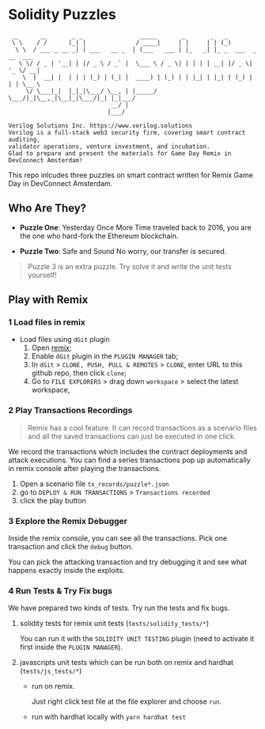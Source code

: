 # Solidity Puzzles

```
 __      __       _ _                _____       _       _   _                 
 \ \    / /      (_| |              / ____|     | |     | | (_)                
  \ \  / ___ _ __ _| | ___   __ _  | (___   ___ | |_   _| |_ _  ___  _ __  ___ 
   \ \/ / _ | '__| | |/ _ \ / _` |  \___ \ / _ \| | | | | __| |/ _ \| '_ \/ __|
    \  |  __| |  | | | (_) | (_| |  ____) | (_) | | |_| | |_| | (_) | | | \__ \
     \/ \___|_|  |_|_|\___/ \__, | |_____/ \___/|_|\__,_|\__|_|\___/|_| |_|___/
                             __/ |                                             
                            |___/                                              
                                               
Verilog Solutions Inc. https://www.verilog.solutions
Verilog is a full-stack web3 security firm, covering smart contract auditing, 
validator operations, venture investment, and incubation.
Glad to prepare and present the materials for Game Day Remix in DevConnect Amsterdam!
```

This repo inlcudes three puzzles on smart contract written for Remix Game Day in DevConnect Amsterdam.

## Who Are They?

- **Puzzle One**: Yesterday Once More
	Time traveled back to 2016, you are the one who hard-fork the Ethereum blockchain.

- **Puzzle Two**: Safe and Sound
	No worry, our transfer is secured.

> Puzzle 3 is an extra puzzle. Try solve it and write the unit tests yourself!

## Play with Remix

### 1 Load files in remix

- Load files using `dGit` plugin
  1. Open [remix](https://remix.ethereum.org/);
  2. Enable `dGit` plugin in the `PLUGIN MANAGER` tab;
  3. In `dGit` > `CLONE, PUSH, PULL & REMOTES` > `CLONE`, enter URL to this github repo, then click `clone`; 
  4. Go to `FILE EXPLORERS` > drag down `workspace` > select the latest workspace,

### 2 Play Transactions Recordings

> Remix has a cool feature. It can record transactions as a scenario files and all the saved transactions can just be executed in one click.

We record the transactions which includes the contract deployments and attack executions. You can find a series transactions pop up automatically in remix console after playing the transactions. 

1. Open a scenario file `tx_records/puzzle*.json`
2. go to  `DEPLOY & RUN TRANSACTIONS`  > `Transactions recorded`
3. click the play button

### 3 Explore the Remix Debugger

Inside the remix console, you can see all the transactions. Pick one transaction and click the `debug` button. 

You can pick the attacking transaction and try debugging it and see what happens exactly inside the exploits.

### 4 Run Tests & Try Fix bugs

We have prepared two kinds of tests. Try run the tests and fix bugs.

 1. solidity tests for remix unit tests (`tests/solidity_tests/*`)

    You can run it with the `SOLIDITY UNIT TESTING` plugin (need to activate it first inside the `PLUGIN MANAGER`).

 2.  javascripts unit tests which can be run both on remix and hardhat (`tests/js_tests/*`)

     - run on remix. 

       Just right click test file at the file explorer and choose `run`. 

     - run with hardhat locally with `yarn hardhat test`

